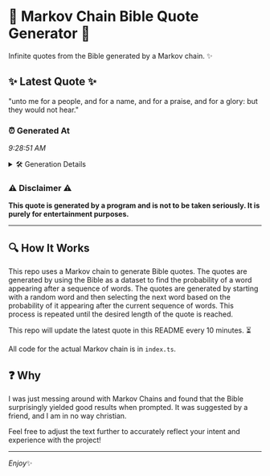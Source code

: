 # 📖 Markov Chain Bible Quote Generator 📖

Infinite quotes from the Bible generated by a Markov chain. ✨

## ✨ Latest Quote ✨
"unto me for a people, and for a name, and for a praise, and for a glory: but they would not hear."

### ⏰ Generated At
*9:28:51 AM*

<details>
    <summary>🛠️ Generation Details</summary>
    <p>
        <strong>🌱 Seed:</strong> unto<br>
        <strong>🔄 Iterations:</strong> 21<br>
        <strong>📜 Context History:</strong><br>[ unto ]: me<br>[ unto, me ]: for<br>[ unto, me, for ]: a<br>[ unto, me, for, a ]: people,<br>[ unto, me, for, a, people, ]: and<br>[ unto, me, for, a, people,, and ]: for<br>[ me, for, a, people,, and, for ]: a<br>[ for, a, people,, and, for, a ]: name,<br>[ a, people,, and, for, a, name, ]: and<br>[ people,, and, for, a, name,, and ]: for<br>[ and, for, a, name,, and, for ]: a<br>[ for, a, name,, and, for, a ]: praise,<br>[ a, name,, and, for, a, praise, ]: and<br>[ name,, and, for, a, praise,, and ]: for<br>[ and, for, a, praise,, and, for ]: a<br>[ for, a, praise,, and, for, a ]: glory:<br>[ a, praise,, and, for, a, glory: ]: but<br>[ praise,, and, for, a, glory:, but ]: they<br>[ and, for, a, glory:, but, they ]: would<br>[ for, a, glory:, but, they, would ]: not<br>[ a, glory:, but, they, would, not ]: hear.<br>
    </p>
</details>

### ⚠️ Disclaimer ⚠️
**This quote is generated by a program and is not to be taken seriously. It is purely for entertainment purposes.**

---

## 🔍 How It Works

This repo uses a Markov chain to generate Bible quotes. The quotes are generated by using the Bible as a dataset to find the probability of a word appearing after a sequence of words. The quotes are generated by starting with a random word and then selecting the next word based on the probability of it appearing after the current sequence of words. This process is repeated until the desired length of the quote is reached.

This repo will update the latest quote in this README every 10 minutes. ⏳

All code for the actual Markov chain is in `index.ts`.

## ❓ Why

I was just messing around with Markov Chains and found that the Bible surprisingly yielded good results when prompted. 
It was suggested by a friend, and I am in no way christian.

Feel free to adjust the text further to accurately reflect your intent and experience with the project!

---

*Enjoy*✨
